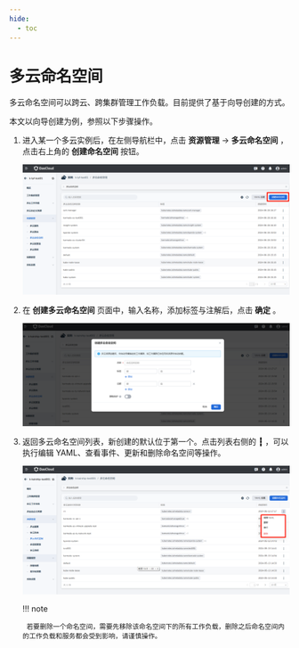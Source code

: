 ```yaml
---
hide:
  - toc
---
```


# 多云命名空间

多云命名空间可以跨云、跨集群管理工作负载。目前提供了基于向导创建的方式。

本文以向导创建为例，参照以下步骤操作。

1. 进入某一个多云实例后，在左侧导航栏中，点击 __资源管理__ -> __多云命名空间__ ，点击右上角的 __创建命名空间__ 按钮。

    ![点击创建按钮](../images/namespace.png)

2. 在 __创建多云命名空间__ 页面中，输入名称，添加标签与注解后，点击 __确定__ 。

    ![填写表单](../images/ns02.png)

3. 返回多云命名空间列表，新创建的默认位于第一个。点击列表右侧的 __┇__ ，可以执行编辑 YAML、查看事件、更新和删除命名空间等操作。

    ![其他操作](../images/ns03.png)

    !!! note

        若要删除一个命名空间，需要先移除该命名空间下的所有工作负载，删除之后命名空间内的工作负载和服务都会受到影响，请谨慎操作。
